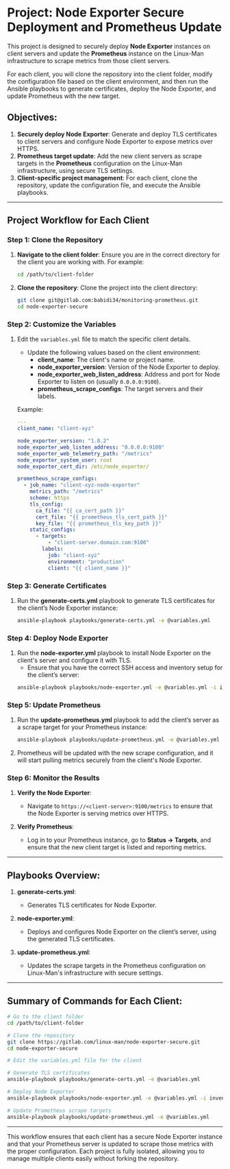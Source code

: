 # Project: Node Exporter Secure Deployment and Prometheus Update

This project is designed to securely deploy **Node Exporter** instances on client servers and update the **Prometheus** instance on the Linux-Man infrastructure to scrape metrics from those client servers.

For each client, you will clone the repository into the client folder, modify the configuration file based on the client environment, and then run the Ansible playbooks to generate certificates, deploy the Node Exporter, and update Prometheus with the new target.

## Objectives:
1. **Securely deploy Node Exporter**: Generate and deploy TLS certificates to client servers and configure Node Exporter to expose metrics over HTTPS.
2. **Prometheus target update**: Add the new client servers as scrape targets in the **Prometheus** configuration on the Linux-Man infrastructure, using secure TLS settings.
3. **Client-specific project management**: For each client, clone the repository, update the configuration file, and execute the Ansible playbooks.

---

## Project Workflow for Each Client

### Step 1: Clone the Repository

1. **Navigate to the client folder**:
   Ensure you are in the correct directory for the client you are working with. For example:
   ```bash
   cd /path/to/client-folder
   ```

2. **Clone the repository**:
   Clone the project into the client directory:
   ```bash
   git clone git@gitlab.com:babidi34/monitoring-prometheus.git
   cd node-exporter-secure
   ```

### Step 2: Customize the Variables

1. Edit the `variables.yml` file to match the specific client details. 
   - Update the following values based on the client environment:
     - **client_name**: The client's name or project name.
     - **node_exporter_version**: Version of the Node Exporter to deploy.
     - **node_exporter_web_listen_address**: Address and port for Node Exporter to listen on (usually `0.0.0.0:9100`).
     - **prometheus_scrape_configs**: The target servers and their labels.
   
   Example:
   ```yaml
   ---
   client_name: "client-xyz"

   node_exporter_version: "1.8.2"
   node_exporter_web_listen_address: "0.0.0.0:9100"
   node_exporter_web_telemetry_path: "/metrics"
   node_exporter_system_user: root
   node_exporter_cert_dir: /etc/node_exporter/

   prometheus_scrape_configs:
     - job_name: "client-xyz-node-exporter"
       metrics_path: "/metrics"
       scheme: https
       tls_config:
         ca_file: "{{ ca_cert_path }}"
         cert_file: "{{ prometheus_tls_cert_path }}"
         key_file: "{{ prometheus_tls_key_path }}"
       static_configs:
         - targets:
             - "client-server.domain.com:9100"
           labels:
             job: "client-xyz"
             environment: "production"
             client: "{{ client_name }}"
   ```

### Step 3: Generate Certificates

1. Run the **generate-certs.yml** playbook to generate TLS certificates for the client’s Node Exporter instance:
   ```bash
   ansible-playbook playbooks/generate-certs.yml -e @variables.yml
   ```

### Step 4: Deploy Node Exporter

1. Run the **node-exporter.yml** playbook to install Node Exporter on the client's server and configure it with TLS.
   - Ensure that you have the correct SSH access and inventory setup for the client’s server:
   ```bash
   ansible-playbook playbooks/node-exporter.yml -e @variables.yml -i inventory/clients
   ```

### Step 5: Update Prometheus

1. Run the **update-prometheus.yml** playbook to add the client’s server as a scrape target for your Prometheus instance:
   ```bash
   ansible-playbook playbooks/update-prometheus.yml -e @variables.yml
   ```

2. Prometheus will be updated with the new scrape configuration, and it will start pulling metrics securely from the client's Node Exporter.

### Step 6: Monitor the Results

1. **Verify the Node Exporter**:
   - Navigate to `https://<client-server>:9100/metrics` to ensure that the Node Exporter is serving metrics over HTTPS.

2. **Verify Prometheus**:
   - Log in to your Prometheus instance, go to **Status -> Targets**, and ensure that the new client target is listed and reporting metrics.

---

## Playbooks Overview:

1. **generate-certs.yml**:
   - Generates TLS certificates for Node Exporter.
   
2. **node-exporter.yml**:
   - Deploys and configures Node Exporter on the client’s server, using the generated TLS certificates.

3. **update-prometheus.yml**:
   - Updates the scrape targets in the Prometheus configuration on Linux-Man's infrastructure with secure settings.

---

## Summary of Commands for Each Client:

```bash
# Go to the client folder
cd /path/to/client-folder

# Clone the repository
git clone https://gitlab.com/linux-man/node-exporter-secure.git
cd node-exporter-secure

# Edit the variables.yml file for the client

# Generate TLS certificates
ansible-playbook playbooks/generate-certs.yml -e @variables.yml

# Deploy Node Exporter
ansible-playbook playbooks/node-exporter.yml -e @variables.yml -i inventory/clients

# Update Prometheus scrape targets
ansible-playbook playbooks/update-prometheus.yml -e @variables.yml
```

---

This workflow ensures that each client has a secure Node Exporter instance and that your Prometheus server is updated to scrape those metrics with the proper configuration. Each project is fully isolated, allowing you to manage multiple clients easily without forking the repository.